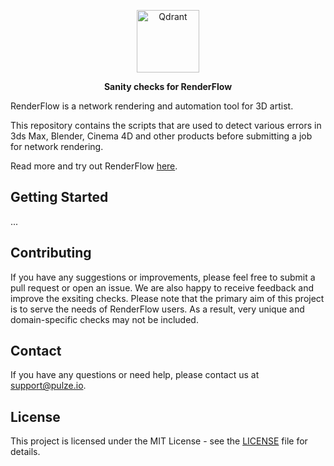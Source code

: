<p align="center">
  <img height="100" src="https://github.com/qdrant/qdrant/raw/master/docs/logo.svg" alt="Qdrant">
</p>

<p align="center">
    <b>Sanity checks for RenderFlow</b>
</p>

RenderFlow is a network rendering and automation tool for 3D artist.

This repository contains the scripts that are used to detect various errors in 3ds Max, Blender, Cinema 4D and other products before submitting a job for network rendering.

Read more and try out RenderFlow [here](https://www.pulze.io/products/render-flow).

## Getting Started
...

## Contributing
If you have any suggestions or improvements, please feel free to submit a pull request or open an issue. We are also happy to receive feedback and improve the exsiting checks. Please note that the primary aim of this project is to serve the needs of RenderFlow users. As a result, very unique and domain-specific checks may not be included.

## Contact
If you have any questions or need help, please contact us at [support@pulze.io](mailto:support@pulze.io).

## License
This project is licensed under the MIT License - see the [LICENSE](LICENSE) file for details.